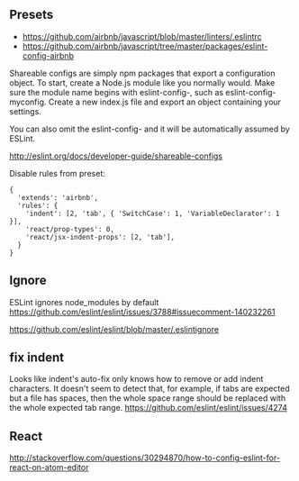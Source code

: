 ## Presets

- https://github.com/airbnb/javascript/blob/master/linters/.eslintrc
- https://github.com/airbnb/javascript/tree/master/packages/eslint-config-airbnb

Shareable configs are simply npm packages that export a configuration object. To start, create a Node.js module like you normally would. Make sure the module name begins with eslint-config-, such as eslint-config-myconfig. Create a new index.js file and export an object containing your settings.

You can also omit the eslint-config- and it will be automatically assumed by ESLint.

http://eslint.org/docs/developer-guide/shareable-configs

Disable rules from preset:

```
{
  'extends': 'airbnb',
  'rules': {
    'indent': [2, 'tab', { 'SwitchCase': 1, 'VariableDeclarator': 1 }],
    'react/prop-types': 0,
    'react/jsx-indent-props': [2, 'tab'],
  }
}
```

## Ignore

ESLint ignores node_modules by default https://github.com/eslint/eslint/issues/3788#issuecomment-140232261

https://github.com/eslint/eslint/blob/master/.eslintignore

## fix indent

Looks like indent's auto-fix only knows how to remove or add indent characters. It doesn't seem to detect that, for example, if tabs are expected but a file has spaces, then the whole space range should be replaced with the whole expected tab range. https://github.com/eslint/eslint/issues/4274

## React

http://stackoverflow.com/questions/30294870/how-to-config-eslint-for-react-on-atom-editor
